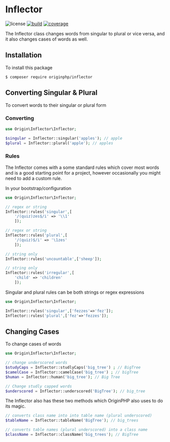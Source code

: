 # Inflector

![license](https://img.shields.io/badge/license-MIT-brightGreen.svg)
[![build](https://travis-ci.org/originphp/inflector.svg?branch=master)](https://travis-ci.org/originphp/inflector)
[![coverage](https://coveralls.io/repos/github/originphp/inflector/badge.svg?branch=master)](https://coveralls.io/github/originphp/inflector?branch=master)

The Inflector class changes words from singular to plural or vice versa, and it also changes cases of words as well.

## Installation

To install this package

```linux
$ composer require originphp/inflector
```

## Converting Singular & Plural

To convert words to their singular or plural form

### Converting

```php
use Origin\Inflector\Inflector;

$singular = Inflector::singular('apples'); // apple
$plural = Inflector::plural('apple'); // apples
```

### Rules

The Inflector comes with a some standard rules which cover most words and is a good starting point for a project, however
occasionally you might need to add a custom rule.

In your bootstrap/configuration

```php
use Origin\Inflector\Inflector;

// regex or string
Inflector::rules('singular',[
    '/(quiz)zes$/i' => '\\1'
    ]);

// regex or string
Inflector::rules('plural',[
    '/(quiz)$/i' => '\1zes'
    ]);

// string only
Inflector::rules('uncountable',['sheep']);

// string only
Inflector::rules('irregular',[
    'child' => 'children'
    ]);

```

Singular and plural rules can be both strings or regex expressions


```php
use Origin\Inflector\Inflector;

Inflector::rules('singular',['fezzes'=>'fez']);
Inflector::rules('plural',['fez'=>'fezzes']);
```

## Changing Cases

To change cases of words

```php
use Origin\Inflector\Inflector;

// change underscored words
$studyCaps = Inflector::studlyCaps('big_tree') ; // BigTree
$camelCase = Inflector::camelCase('big_tree') ; // bigTree
$human = Inflector::human('big_tree'); // Big Tree

// Change studly capped words
$underscored = Inflector::underscored('BigTree'); // big_tree

```

The Inflector also has these two methods which OriginPHP also uses to do its magic.

```php
// converts class name into into table name (plural underscored)
$tableName = Inflector::tableName('BigTree'); // big_trees

// converts table names (plural underscored) into a class name
$className = Inflector::className('big_trees'); // BigTree
```